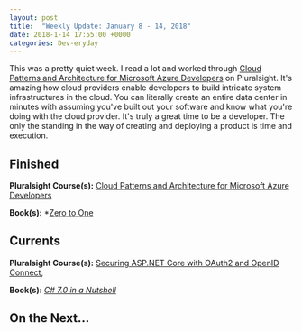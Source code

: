```yaml
---
layout: post
title:  "Weekly Update: January 8 - 14, 2018"
date: 2018-1-14 17:55:00 +0000
categories: Dev-eryday
---
```

This was a pretty quiet week. I read a lot and worked through [Cloud Patterns and Architecture for Microsoft Azure Developers][cl] on Pluralsight. It's amazing how cloud providers enable developers to build intricate system infrastructures in the cloud. You can literally create an entire data center in minutes with assuming you've built out your software and know what you're doing with the cloud provider. It's truly a great time to be a developer. The only the standing in the way of creating and deploying a product is time and execution.

Finished
--------

**Pluralsight Course(s):** [Cloud Patterns and Architecture for Microsoft Azure Developers][cl]

**Book(s):** *[Zero to One][zto]

Currents
--------
**Pluralsight Course(s):**  [Securing ASP.NET Core with OAuth2 and OpenID Connect][secure], 

**Book(s):** *[C# 7.0 in a Nutshell][nut]*

On the Next...
--------


[hs]: https://www.haskell.org/
[g]: https://golang.org/
[tls]: https://www.amazon.com/Little-Schemer-Daniel-P-Friedman/dp/0262560992/
[core]: https://app.pluralsight.com/library/courses/aspdotnetcore-implementing-securing-api/table-of-contents
[sbp]: https://www.amazon.com/Smalltalk-Best-Practice-Patterns-Kent/dp/013476904X
[secure]: https://app.pluralsight.com/library/courses/asp-dotnet-core-oauth2-openid-connect-securing/table-of-contents
[core2]: https://app.pluralsight.com/library/courses/asp-dot-net-core-oauth/table-of-contents
[fnf]: https://dev-eryday.com/challenge/2017/11/30/Five-Languages-in-Five-Weeks.html
[ts]: https://www.typescriptlang.org/
[ex]: http://elixir-lang.github.io/
[ps]: https://app.pluralsight.com/library/courses/play-by-play-problem-solving-developer-world/table-of-contents
[expl]: https://app.pluralsight.com/library/courses/elixir-getting-started/table-of-contents
[pe]: https://pragprog.com/book/elixir13/programming-elixir-1-3
[eia]: https://www.manning.com/books/elixir-in-action
[tsw]: https://www.amazon.com/Startup-Way-Companies-Entrepreneurial-Management/dp/1101903201
[exend]: https://dev-eryday.com/challenge/2017/12/14/Five-in-Five-Week-Two-Elixir-Review.html
[hsstart]: https://dev-eryday.com/challenge/2017/12/15/Week-Three-Haskell.html
[hf]: https://app.pluralsight.com/library/courses/haskell-fundamentals-part1/table-of-contents
[lh]: http://learnyouahaskell.com/chapters
[fen]: https://www.amazon.com/Surely-Youre-Joking-Mr-Feynman-ebook/dp/B003V1WXKU/
[gof]: https://app.pluralsight.com/library/courses/go-fundamentals/table-of-contents
[sap]: https://www.amazon.com/Sapiens-Humankind-Yuval-Noah-Harari-ebook/dp/B00ICN066A/
[oogo]: https://app.pluralsight.com/library/courses/go-object-oriented-programming/table-of-contents
[tgp]: https://www.amazon.com/Programming-Language-Addison-Wesley-Professional-Computing/dp/0134190440/
[swi]: https://swift.org/
[kl]: https://kotlinlang.org/
[pbp]: https://app.pluralsight.com/library/courses/play-by-play-software-development-swift-ios/table-of-contents
[sf]: https://app.pluralsight.com/library/courses/swift3-fundamentals/table-of-contents
[cl]: https://app.pluralsight.com/library/courses/microsoft-azure-cloud-patterns-architecture/table-of-contents
[nut]: https://www.amazon.com/C-7-0-Nutshell-Definitive-Reference/dp/1491987650
[zto]: https://www.amazon.com/Zero-One-Notes-Startups-Future-ebook/dp/B00J6YBOFQ/